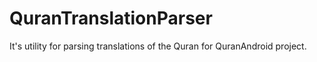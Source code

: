 QuranTranslationParser
======================

It's utility for parsing translations of the Quran for QuranAndroid project.
